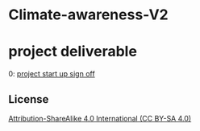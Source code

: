 # Climate-awareness-V2

# project deliverable 
0: [project start up sign off](https://github.com/moehared/Climate-awareness-V2/blob/main/documents/project%20sign%20off/ENSE%20400%20Project%20Start-up_.pdf)



## License 

[Attribution-ShareAlike 4.0 International (CC BY-SA 4.0)](https://creativecommons.org/licenses/by-sa/4.0/)
